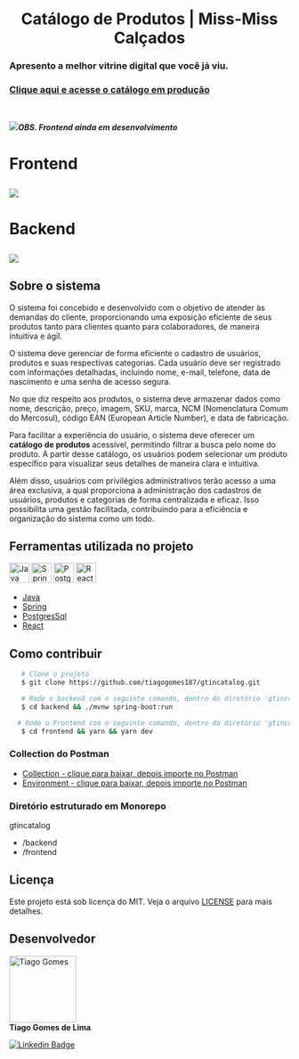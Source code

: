 <div>
<h1 align="center">
Catálogo de Produtos | Miss-Miss Calçados
</h1>
   <h3>Apresento a melhor vitrine digital que você já viu.</h3>
</div>

### <a href="https://gtincatalog.netlify.app/" target="_blank" rel="noreferrer">Clique aqui e acesse o catálogo em produção</a>

<br>

<p><img src="https://ik.imagekit.io/dpiu5qcwt/Icons/icons8-aten%C3%A7%C3%A3o.gif?updatedAt=1701529438252"><strong><em>OBS. Frontend ainda em desenvolvimento</em></strong></p>
<h1>
<p>Frontend</p>
<img src="https://ik.imagekit.io/dpiu5qcwt/desktop/oficial.png?updatedAt=1701486487550">
</h1>


<h1>
<p>Backend</p>
<img src="https://ik.imagekit.io/dpiu5qcwt/desktop/backend.png?updatedAt=1701487083636">
</h1>


## Sobre o sistema

O sistema foi concebido e desenvolvido com o objetivo de atender às demandas do cliente, proporcionando uma exposição eficiente de seus produtos tanto para clientes quanto para colaboradores, de maneira intuitiva e ágil.


O sistema deve gerenciar de forma eficiente o cadastro de usuários, produtos e suas respectivas categorias. Cada usuário deve ser registrado com informações detalhadas, incluindo nome, e-mail, telefone, data de nascimento e uma senha de acesso segura.

No que diz respeito aos produtos, o sistema deve armazenar dados como nome, descrição, preço, imagem, SKU, marca, NCM (Nomenclatura Comum do Mercosul), código EAN (European Article Number), e data de fabricação.

Para facilitar a experiência do usuário, o sistema deve oferecer um **catálogo de produtos** acessível, permitindo filtrar a busca pelo nome do produto. A partir desse catálogo, os usuários podem selecionar um produto específico para visualizar seus detalhes de maneira clara e intuitiva.

Além disso, usuários com privilégios administrativos terão acesso a uma área exclusiva, a qual proporciona a administração dos cadastros de usuários, produtos e categorias de forma centralizada e eficaz. Isso possibilita uma gestão facilitada, contribuindo para a eficiência e organização do sistema como um todo.

## Ferramentas utilizada no projeto
<p align="left"><a href="https://www.oracle.com/java/" target="_blank" rel="noreferrer"><img src="https://raw.githubusercontent.com/danielcranney/readme-generator/main/public/icons/skills/java-colored.svg" width="36" height="36" alt="Java" /></a>
<a href="https://spring.io/" target="_blank" rel="noreferrer"><img src="https://ik.imagekit.io/dpiu5qcwt/Icons/spring-3.svg?updatedAt=1701488065421" width="36" height="36" alt="Spring" /></a>
<a href="https://www.postgresql.org/" target="_blank" rel="noreferrer"><img src="https://raw.githubusercontent.com/danielcranney/readme-generator/main/public/icons/skills/postgresql-colored.svg" width="36" height="36" alt="PostgreSQL" /></a>
<a href="https://reactjs.org/" target="_blank" rel="noreferrer"><img src="https://raw.githubusercontent.com/danielcranney/readme-generator/main/public/icons/skills/react-colored.svg" width="36" height="36" alt="React" /></a>

</p>

 - [Java](https://docs.oracle.com/en/java/javase/17/)
 - [Spring](https://spring.io/)
 - [PostgresSql](https://www.postgresql.org/)
 - [React](https://react.dev/)

 ## Como contribuir
 ```bash
    # Clone o projeto
    $ git clone https://github.com/tiagogomes187/gtincatalog.git

    # Rode o backend com o seguinte comando, dentro do diretório 'gtincatalog' digite:
    $ cd backend && ./mvnw spring-boot:run

   # Rode o Frontend com o seguinte comando, dentro do diretório 'gtincatalog' digite:
    $ cd frontend && yarn && yarn dev

 ```
### Collection do **Postman**
 - <a href="https://github.com/tiagogomes187/gtincatalog/blob/f0e1b8dbfcf391581692030b8355b4964fa4551a/collection-postman/GtinCatalog%20Railway.postman_collection.json" target="_blank" rel="noreferrer">Collection - clique para baixar, depois importe no Postman</a>
 - <a href="https://github.com/tiagogomes187/gtincatalog/blob/f0e1b8dbfcf391581692030b8355b4964fa4551a/collection-postman/gtincatalog-RAILWAY.postman_environment.json" target="_blank" rel="noreferrer">Environment - clique para baixar, depois importe no Postman</a>

### Diretório estruturado em **Monorepo**
 gtincatalog
- /backend
- /frontend

## Licença
Este projeto está sob licença do MIT. Veja o arquivo [LICENSE](https://github.com/tiagogomes187/gtincatalog/blob/b92e7482747734708d4795f81f18e410734fa97b/LICENSE) para mais detalhes.

## Desenvolvedor

<p align="left"><a href="https://www.tiagogomes.dev.br" target="_blank" rel="noreferrer"><img src="https://ik.imagekit.io/dpiu5qcwt/Icons/PerfilGitHub.png?updatedAt=1701533807360" width="120" height="120" alt="Tiago Gomes" /></a>
<br><strong>Tiago Gomes de Lima</strong>
</p>

[![Linkedin Badge](https://img.shields.io/badge/Tiago_Gomes-blue?style=flat-square&logo=Linkedin&logoColor=white&link=https://www.linkedin.com/in/tiago-gomes187/)](https://www.linkedin.com/in/tiago-gomes187/) 


